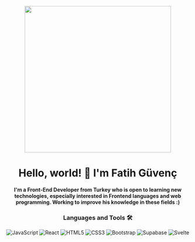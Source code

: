 <div align="center">
<img src="https://i.imgur.com/8MupZHY.gif" width="400px" />
<br>

# Hello, world! 👋  I'm **Fatih Güvenç**

####  I'm a Front-End Developer from Turkey who is open to learning new technologies, especially interested in Frontend languages and web programming. Working to improve his knowledge in these fields :)


### Languages and Tools 🛠 

![JavaScript](https://img.shields.io/badge/-JavaScript-%23F7DF1C?style=flat-square&logo=javascript&logoColor=000000&labelColor=%23F7DF1C&color=%23FFCE5A)
![React](https://img.shields.io/badge/-React-61DAFB?style=flat-square&logo=react&logoColor=ffffff)
![HTML5](https://img.shields.io/badge/-HTML5-%23E44D27?style=flat-square&logo=html5&logoColor=ffffff)
![CSS3](https://img.shields.io/badge/-CSS3-%231572B6?style=flat-square&logo=css3)
![Bootstrap](https://img.shields.io/badge/-Bootstrap-563D7C?style=flat-square&logo=Bootstrap)
![Supabase](https://img.shields.io/badge/-Supabase-%23F7DF1C?style=flat-square&logo=supabase&labelColor=%333333&color=333333)
![Svelte](https://img.shields.io/badge/-Svelte-%23F7DF1C?style=flat-square&logo=svelte&labelColor=%333333&color=333333)
